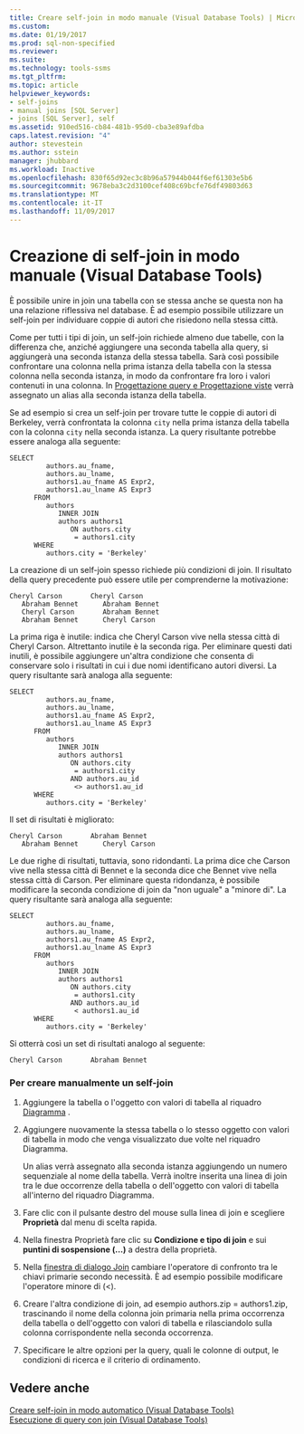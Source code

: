 ```yaml
---
title: Creare self-join in modo manuale (Visual Database Tools) | Microsoft Docs
ms.custom: 
ms.date: 01/19/2017
ms.prod: sql-non-specified
ms.reviewer: 
ms.suite: 
ms.technology: tools-ssms
ms.tgt_pltfrm: 
ms.topic: article
helpviewer_keywords:
- self-joins
- manual joins [SQL Server]
- joins [SQL Server], self
ms.assetid: 910ed516-cb84-481b-95d0-cba3e89afdba
caps.latest.revision: "4"
author: stevestein
ms.author: sstein
manager: jhubbard
ms.workload: Inactive
ms.openlocfilehash: 830f65d92ec3c8b96a57944b044f6ef61303e5b6
ms.sourcegitcommit: 9678eba3c2d3100cef408c69bcfe76df49803d63
ms.translationtype: MT
ms.contentlocale: it-IT
ms.lasthandoff: 11/09/2017
---
```

# <a name="create-self-joins-manually-visual-database-tools"></a>Creazione di self-join in modo manuale (Visual Database Tools)
È possibile unire in join una tabella con se stessa anche se questa non ha una relazione riflessiva nel database. È ad esempio possibile utilizzare un self-join per individuare coppie di autori che risiedono nella stessa città.  
  
Come per tutti i tipi di join, un self-join richiede almeno due tabelle, con la differenza che, anziché aggiungere una seconda tabella alla query, si aggiungerà una seconda istanza della stessa tabella. Sarà così possibile confrontare una colonna nella prima istanza della tabella con la stessa colonna nella seconda istanza, in modo da confrontare fra loro i valori contenuti in una colonna. In [Progettazione query e Progettazione viste](../../ssms/visual-db-tools/query-and-view-designer-tools-visual-database-tools.md) verrà assegnato un alias alla seconda istanza della tabella.  
  
Se ad esempio si crea un self-join per trovare tutte le coppie di autori di Berkeley, verrà confrontata la colonna `city` nella prima istanza della tabella con la colonna `city` nella seconda istanza. La query risultante potrebbe essere analoga alla seguente:  
  
```  
SELECT   
         authors.au_fname,   
         authors.au_lname,   
         authors1.au_fname AS Expr2,   
         authors1.au_lname AS Expr3  
      FROM   
         authors   
            INNER JOIN  
            authors authors1   
               ON authors.city   
                = authors1.city  
      WHERE  
         authors.city = 'Berkeley'  
```  
  
La creazione di un self-join spesso richiede più condizioni di join. Il risultato della query precedente può essere utile per comprenderne la motivazione:  
  
```  
Cheryl Carson       Cheryl Carson  
   Abraham Bennet      Abraham Bennet  
   Cheryl Carson       Abraham Bennet  
   Abraham Bennet      Cheryl Carson  
```  
  
La prima riga è inutile: indica che Cheryl Carson vive nella stessa città di Cheryl Carson. Altrettanto inutile è la seconda riga. Per eliminare questi dati inutili, è possibile aggiungere un'altra condizione che consenta di conservare solo i risultati in cui i due nomi identificano autori diversi. La query risultante sarà analoga alla seguente:  
  
```  
SELECT   
         authors.au_fname,   
         authors.au_lname,   
         authors1.au_fname AS Expr2,   
         authors1.au_lname AS Expr3  
      FROM   
         authors   
            INNER JOIN  
            authors authors1   
               ON authors.city   
                = authors1.city  
               AND authors.au_id  
                <> authors1.au_id  
      WHERE  
         authors.city = 'Berkeley'  
```  
  
Il set di risultati è migliorato:  
  
```  
Cheryl Carson       Abraham Bennet  
   Abraham Bennet      Cheryl Carson  
```  
  
Le due righe di risultati, tuttavia, sono ridondanti. La prima dice che Carson vive nella stessa città di Bennet e la seconda dice che Bennet vive nella stessa città di Carson. Per eliminare questa ridondanza, è possibile modificare la seconda condizione di join da "non uguale" a "minore di". La query risultante sarà analoga alla seguente:  
  
```  
SELECT   
         authors.au_fname,   
         authors.au_lname,   
         authors1.au_fname AS Expr2,   
         authors1.au_lname AS Expr3  
      FROM   
         authors   
            INNER JOIN  
            authors authors1   
               ON authors.city   
                = authors1.city  
               AND authors.au_id  
                < authors1.au_id  
      WHERE  
         authors.city = 'Berkeley'  
```  
  
Si otterrà così un set di risultati analogo al seguente:  
  
```  
Cheryl Carson       Abraham Bennet  
```  
  
### <a name="to-create-a-self-join-manually"></a>Per creare manualmente un self-join  
  
1.  Aggiungere la tabella o l'oggetto con valori di tabella al riquadro [Diagramma](../../ssms/visual-db-tools/diagram-pane-visual-database-tools.md) .  
  
2.  Aggiungere nuovamente la stessa tabella o lo stesso oggetto con valori di tabella in modo che venga visualizzato due volte nel riquadro Diagramma.  
  
    Un alias verrà assegnato alla seconda istanza aggiungendo un numero sequenziale al nome della tabella. Verrà inoltre inserita una linea di join tra le due occorrenze della tabella o dell'oggetto con valori di tabella all'interno del riquadro Diagramma.  
  
3.  Fare clic con il pulsante destro del mouse sulla linea di join e scegliere **Proprietà** dal menu di scelta rapida.  
  
4.  Nella finestra Proprietà fare clic su **Condizione e tipo di join** e sui **puntini di sospensione (…)** a destra della proprietà.  
  
5.  Nella [finestra di dialogo Join](../../ssms/visual-db-tools/join-dialog-box-visual-database-tools.md) cambiare l'operatore di confronto tra le chiavi primarie secondo necessità. È ad esempio possibile modificare l'operatore minore di (<).  
  
6.  Creare l'altra condizione di join, ad esempio authors.zip = authors1.zip, trascinando il nome della colonna join primaria nella prima occorrenza della tabella o dell'oggetto con valori di tabella e rilasciandolo sulla colonna corrispondente nella seconda occorrenza.  
  
7.  Specificare le altre opzioni per la query, quali le colonne di output, le condizioni di ricerca e il criterio di ordinamento.  
  
## <a name="see-also"></a>Vedere anche  
[Creare self-join in modo automatico &#40;Visual Database Tools&#41;](../../ssms/visual-db-tools/create-self-joins-automatically-visual-database-tools.md)  
[Esecuzione di query con join &#40;Visual Database Tools&#41;](../../ssms/visual-db-tools/query-with-joins-visual-database-tools.md)  
  
